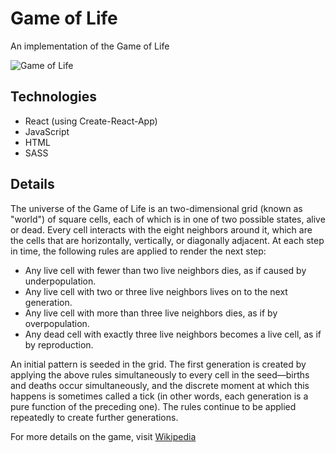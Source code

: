 # Game of Life

An implementation of the Game of Life


![Game of Life](./public/game_of_life.jpg?raw=true "Game of Life")

## Technologies

* React (using Create-React-App)
* JavaScript
* HTML
* SASS

## Details

The universe of the Game of Life is an two-dimensional grid (known as "world") of square cells, each of which is in one of two possible states, alive or dead. Every cell interacts with the eight neighbors around it, which are the cells that are horizontally, vertically, or diagonally adjacent. At each step in time, the following rules are applied to render the next step:

* Any live cell with fewer than two live neighbors dies, as if caused by underpopulation.
* Any live cell with two or three live neighbors lives on to the next generation.
* Any live cell with more than three live neighbors dies, as if by overpopulation.
* Any dead cell with exactly three live neighbors becomes a live cell, as if by reproduction.

An initial pattern is seeded in the grid. The first generation is created by applying the above rules simultaneously to every cell in the seed—births and deaths occur simultaneously, and the discrete moment at which this happens is sometimes called a tick (in other words, each generation is a pure function of the preceding one). The rules continue to be applied repeatedly to create further generations.

For more details on the game, visit [Wikipedia](https://en.wikipedia.org/wiki/Conway%27s_Game_of_Life)
